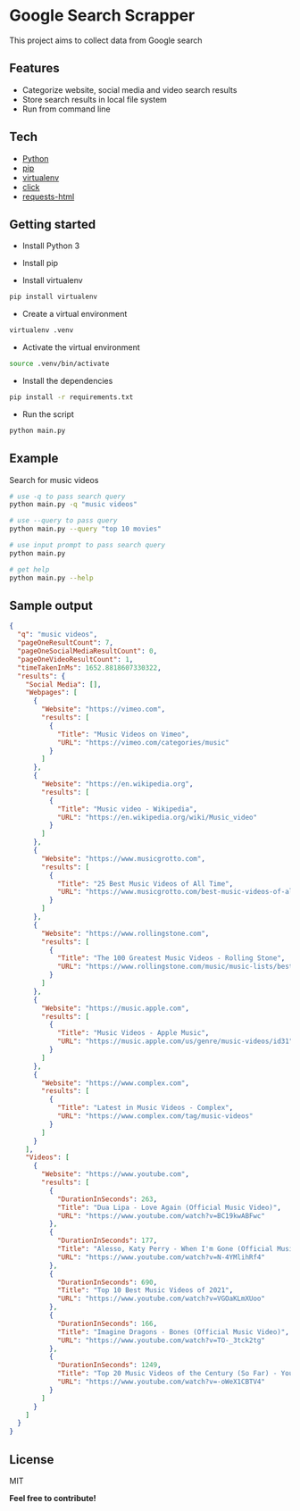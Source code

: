 # Google Search Scrapper
This project aims to collect data from Google search

## Features
- Categorize website, social media and video search results
- Store search results in local file system
- Run from command line

## Tech
- [Python](https://python.org)
- [pip](https://pypi.org/project/pip)
- [virtualenv](https://pypi.org/project/virtualenv)
- [click](https://pypi.org/project/click)
- [requests-html](https://pypi.org/project/requests-html)

## Getting started

- Install Python 3
- Install pip

- Install virtualenv
```sh
pip install virtualenv
```

- Create a virtual environment
```sh
virtualenv .venv
```

- Activate the virtual environment
```sh
source .venv/bin/activate
```

- Install the dependencies

```sh
pip install -r requirements.txt
```

- Run the script

```sh
python main.py
```

## Example

Search for music videos

```sh
# use -q to pass search query
python main.py -q "music videos"

# use --query to pass query
python main.py --query "top 10 movies"

# use input prompt to pass search query
python main.py

# get help
python main.py --help
```

## Sample output
```json
{
  "q": "music videos",
  "pageOneResultCount": 7,
  "pageOneSocialMediaResultCount": 0,
  "pageOneVideoResultCount": 1,
  "timeTakenInMs": 1652.8818607330322,
  "results": {
    "Social Media": [],
    "Webpages": [
      {
        "Website": "https://vimeo.com",
        "results": [
          {
            "Title": "Music Videos on Vimeo",
            "URL": "https://vimeo.com/categories/music"
          }
        ]
      },
      {
        "Website": "https://en.wikipedia.org",
        "results": [
          {
            "Title": "Music video - Wikipedia",
            "URL": "https://en.wikipedia.org/wiki/Music_video"
          }
        ]
      },
      {
        "Website": "https://www.musicgrotto.com",
        "results": [
          {
            "Title": "25 Best Music Videos of All Time",
            "URL": "https://www.musicgrotto.com/best-music-videos-of-all-time/"
          }
        ]
      },
      {
        "Website": "https://www.rollingstone.com",
        "results": [
          {
            "Title": "The 100 Greatest Music Videos - Rolling Stone",
            "URL": "https://www.rollingstone.com/music/music-lists/best-music-videos-1194411/"
          }
        ]
      },
      {
        "Website": "https://music.apple.com",
        "results": [
          {
            "Title": "Music Videos - Apple Music",
            "URL": "https://music.apple.com/us/genre/music-videos/id31"
          }
        ]
      },
      {
        "Website": "https://www.complex.com",
        "results": [
          {
            "Title": "Latest in Music Videos - Complex",
            "URL": "https://www.complex.com/tag/music-videos"
          }
        ]
      }
    ],
    "Videos": [
      {
        "Website": "https://www.youtube.com",
        "results": [
          {
            "DurationInSeconds": 263,
            "Title": "Dua Lipa - Love Again (Official Music Video)",
            "URL": "https://www.youtube.com/watch?v=BC19kwABFwc"
          },
          {
            "DurationInSeconds": 177,
            "Title": "Alesso, Katy Perry - When I'm Gone (Official Music Video)",
            "URL": "https://www.youtube.com/watch?v=N-4YMlihRf4"
          },
          {
            "DurationInSeconds": 690,
            "Title": "Top 10 Best Music Videos of 2021",
            "URL": "https://www.youtube.com/watch?v=VGOaKLmXUoo"
          },
          {
            "DurationInSeconds": 166,
            "Title": "Imagine Dragons - Bones (Official Music Video)",
            "URL": "https://www.youtube.com/watch?v=TO-_3tck2tg"
          },
          {
            "DurationInSeconds": 1249,
            "Title": "Top 20 Music Videos of the Century (So Far) - YouTube",
            "URL": "https://www.youtube.com/watch?v=-oWeX1CBTV4"
          }
        ]
      }
    ]
  }
}
```

## License

MIT

**Feel free to contribute!**

